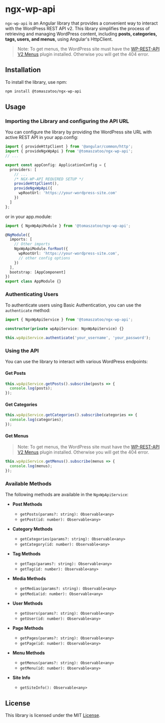 # ngx-wp-api

`ngx-wp-api` is an Angular library that provides a convenient way to interact with the WordPress REST API v2. This library simplifies the process of retrieving and managing WordPress content, including **posts, categories, tags, users, and menus**, using Angular's HttpClient.

> Note: To get menus, the WordPress site must have the [WP-REST-API V2 Menus](https://wordpress.org/plugins/wp-rest-api-v2-menus/) plugin installed. Otherwise you will get the 404 error.

## Installation

To install the library, use npm:

```bash
npm install @tomaszatoo/ngx-wp-api
```

## Usage

### Importing the Library and configuring the API URL

You can configure the library by providing the WordPress site URL with active REST API in your app.config:

```typescript
import { provideHttpClient } from '@angular/common/http';
import { provideNgxWpApi } from '@tomaszatoo/ngx-wp-api';
// ...

export const appConfig: ApplicationConfig = {
  providers: [
    // ...
    /* NGX-WP-API REQUIRED SETUP */
    provideHttpClient(),
    provideNgxWpApi({
      wpRootUrl: 'https://your-wordpress-site.com'
    })
  ]
};
```

or in your app.module:

```typescript
import { NgxWpApiModule } from '@tomaszatoo/ngx-wp-api';

@NgModule({
  imports: [
    // Other imports
    NgxWpApiModule.forRoot({
      wpRootUrl: 'https://your-wordpress-site.com',
      // other config options
    })
  ],
  bootstrap: [AppComponent]
})
export class AppModule {}

```

### Authenticating Users

To authenticate users using Basic Authentication, you can use the `authenticate` method:

```typescript
import { NgxWpApiService } from '@tomaszatoo/ngx-wp-api';

constructor(private wpApiService: NgxWpApiService) {}

this.wpApiService.authenticate('your_username', 'your_password');
```

### Using the API

You can use the library to interact with various WordPress endpoints:

#### Get Posts

```typescript
this.wpApiService.getPosts().subscribe(posts => {
  console.log(posts);
});
```

#### Get Categories

```typescript
this.wpApiService.getCategories().subscribe(categories => {
  console.log(categories);
});
```

#### Get Menus
> Note: To get menus, the WordPress site must have the [WP-REST-API V2 Menus](https://wordpress.org/plugins/wp-rest-api-v2-menus/) plugin installed. Otherwise you will get the 404 error.

```typescript
this.wpApiService.getMenus().subscribe(menus => {
  console.log(menus);
});
```

### Available Methods

The following methods are available in the `NgxWpApiService`:

- **Post Methods**
  - `getPosts(params?: string): Observable<any>`
  - `getPost(id: number): Observable<any>`

- **Category Methods**
  - `getCategories(params?: string): Observable<any>`
  - `getCategory(id: number): Observable<any>`

- **Tag Methods**
  - `getTags(params?: string): Observable<any>`
  - `getTag(id: number): Observable<any>`

- **Media Methods**
  - `getMedias(params?: string): Observable<any>`
  - `getMedia(id: number): Observable<any>`

- **User Methods**
  - `getUsers(params?: string): Observable<any>`
  - `getUser(id: number): Observable<any>`

- **Page Methods**
  - `getPages(params?: string): Observable<any>`
  - `getPage(id: number): Observable<any>`

- **Menu Methods**
  - `getMenus(params?: string): Observable<any>`
  - `getMenu(id: number): Observable<any>`

- **Site Info**
  - `getSiteInfo(): Observable<any>`

## License

This library is licensed under the MIT [License](./LICENSE).
